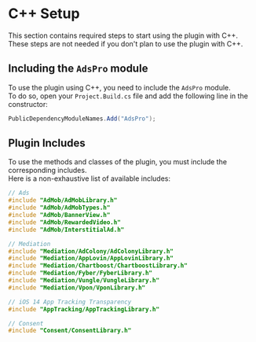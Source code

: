# C++ Setup
This section contains required steps to start using the plugin with C++. These steps are not needed if you don't plan to use the plugin with C++.
## Including the `AdsPro` module
To use the plugin using C++, you need to include the `AdsPro` module.  
To do so, open your `Project.Build.cs` file and add the following line in the constructor:
```csharp
PublicDependencyModuleNames.Add("AdsPro");
```
## Plugin Includes
To use the methods and classes of the plugin, you must include the corresponding includes.  
Here is a non-exhaustive list of available includes:
```cpp
// Ads
#include "AdMob/AdMobLibrary.h"
#include "AdMob/AdMobTypes.h"
#include "AdMob/BannerView.h"
#include "AdMob/RewardedVideo.h"
#include "AdMob/InterstitialAd.h"

// Mediation
#include "Mediation/AdColony/AdColonyLibrary.h"
#include "Mediation/AppLovin/AppLovinLibrary.h"
#include "Mediation/Chartboost/ChartboostLibrary.h"
#include "Mediation/Fyber/FyberLibrary.h"
#include "Mediation/Vungle/VungleLibrary.h"
#include "Mediation/Vpon/VponLibrary.h"

// iOS 14 App Tracking Transparency
#include "AppTracking/AppTrackingLibrary.h"

// Consent
#include "Consent/ConsentLibrary.h"
```
